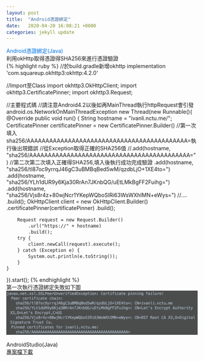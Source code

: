 ```yaml
---
layout: post
title:  "Android憑證綁定"
date:   2020-04-20 16:08:21 +0800
categories: jekyll update
---
```

<font color="#0473E2" id='1'>Android憑證綁定(Java)</font>  
利用okHttp取得憑證得SHA256來進行憑證驗證   
{% highlight ruby %}
//於build.gradle新增okhttp
implementation 'com.squareup.okhttp3:okhttp:4.2.0'

//Import至Class
import okhttp3.OkHttpClient;
import okhttp3.CertificatePinner;
import okhttp3.Request;

//主要程式碼
//請注意Android4.2以後如再MainThread執行httpRequest會引發android.os.NetworkOnMainThreadException
new Thread(new Runnable(){
    @Override
    public void run() {
        String hostname = "ivanli.nctu.me/";
        CertificatePinner certificatePinner = new CertificatePinner.Builder()
            //第一次填入sha256/AAAAAAAAAAAAAAAAAAAAAAAAAAAAAAAAAAAAAAAAAAA=執行後出現錯誤
            //從Exception取得正確的SHA256值
            //.add(hostname, "sha256/AAAAAAAAAAAAAAAAAAAAAAAAAAAAAAAAAAAAAAAAAAA=")
            //第二次第二次填入正確得SHA256,填入後執行成功完成驗證
            .add(hostname, "sha256/tl87oc9yrrqJ46gC3uBMBqBed5wM/qzdbLjO+1XE4to=")
            .add(hostname, "sha256/YLh1dUR9y6Kja30RrAn7JKnbQG/uEtLMkBgFF2Fuihg=")
            .add(hostname, "sha256/Vjs8r4z+80wjNcr1YKepWQboSIRi63WsWXhIMN+eWys=")
            //....
            .build();
        OkHttpClient client = new OkHttpClient.Builder()
            .certificatePinner(certificatePinner)
            .build();

        Request request = new Request.Builder()
            .url("https://" + hostname)
            .build();
        try {
            client.newCall(request).execute();
        } catch (Exception e) {
            System.out.println(e.toString());
        }
    }
}).start();
{% endhighlight %}   
第一次執行憑證綁定失敗如下圖  
![圖片1](https://github.com/Li-Chao-Chang/Blog/raw/master/_posts/images/20200420/androidCerPic.jpg)  

AndroidStudio(Java)  
[專案檔下載](https://github.com/Li-Chao-Chang/AndroidCertificatePinner)

[jekyll-docs]: https://jekyllrb.com/docs/home
[jekyll-gh]:   https://github.com/jekyll/jekyll
[jekyll-talk]: https://talk.jekyllrb.com/
